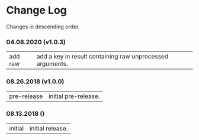 # Change Log

Changes in descending order.

### 04.08.2020 (v1.0.3)

<table>
  <tr><td>add raw</td><td>add a key in result containing raw unprocessed arguments.</td></tr>
</table>

### 08.26.2018 (v1.0.0)

<table>
  <tr><td>pre-release</td><td>initial pre-release.</td></tr>
</table>

### 08.13.2018 ()

<table>
  <tr><td>initial</td><td>initial release.</td></tr>
</table>